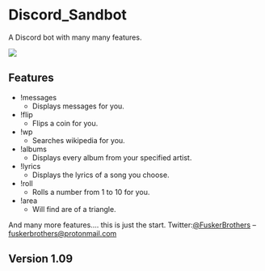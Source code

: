 # Discord_Sandbot
A Discord bot with many many features.

![](src/assets/head.png)
## Features
* !messages
	* Displays messages for you.
* !flip
	* Flips a coin for you.
* !wp
	* Searches wikipedia for you.
* !albums
	* Displays every album from your specified artist.
* !lyrics
	* Displays the lyrics of a song you choose.
* !roll
	* Rolls a number from 1 to 10 for you.
* !area 
	* Will find are of a triangle.

And many more features.... this is just the start.
Twitter:[@FuskerBrothers](https://twitter.com/FuskerBrothers) – fuskerbrothers@protonmail.com

## Version 1.09
